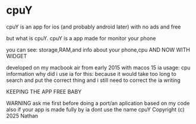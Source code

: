 # cpuY


cpuY is an app for ios (and probably android later) with no ads and free

but what is cpuY. cpuY is a app made for monitor your phone 

you can see: storage,RAM,and info about your phone,cpu AND NOW WITH WIDGET

developed on my macbook air from early 2015 with macos 15 
ia usage: cpu information why did i use ia for this: because it would take too long to search and put the correct thing and i still need to correct the ia writing

KEEPING THE APP FREE BABY

WARNING ask me first before doing a port/an aplication based on my code 
also if your app is made fully by ia dont use the name cpuY 
Copyright (c) 2025 Nathan

